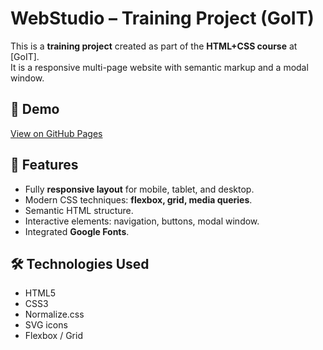 # WebStudio – Training Project (GoIT)

This is a **training project** created as part of the **HTML+CSS course** at [GoIT].  
It is a responsive multi-page website with semantic markup and a modal window.

## 🚀 Demo
[View on GitHub Pages](https://worlems.github.io/WebStudio/) <!-- replace with your deployed link -->

## 📌 Features
- Fully **responsive layout** for mobile, tablet, and desktop.  
- Modern CSS techniques: **flexbox, grid, media queries**.  
- Semantic HTML structure.  
- Interactive elements: navigation, buttons, modal window.  
- Integrated **Google Fonts**.  

## 🛠️ Technologies Used
- HTML5  
- CSS3  
- Normalize.css  
- SVG icons  
- Flexbox / Grid  
